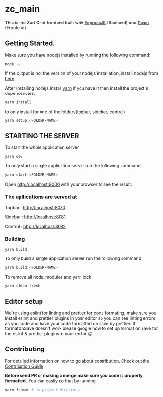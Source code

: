 # zc_main

This is the Zuri Chat frontend built with [ExpressJS](http://expressjs.com/) (Backend) and [React](https://reactjs.org/) (Frontend)

## Getting Started.

Make sure you have nodejs installed by running the following command:

```bash
node -v
```

If the output is not the version of your nodejs installation, install nodejs from [here](https://nodejs.org/en/download/)

After installing nodejs install [yarn](https://www.npmjs.com/package/yarn)
if you have it then install the project's dependencies:

```bash
yarn install
```

to only install for one of the folders(topbar, sidebar, control)

```bash
yarn setup:<FOLDER-NAME>
```

## STARTING THE SERVER

To start the whole application server

```bash
yarn dev
```

To only start a single application server run the following command

```bash
yarn start:<FOLDER-NAME>
```

Open [http://localhost:9000](http://localhost:9000) with your browser to see the result.

### **The apllications are served at**

Topbar : [http://localhost:8080](http://localhost:8080)

Sidebar : [http://localhost:8081](http://localhost:8080)

Control : [http://localhost:8082](http://localhost:8080)

### **Building**

```bash
yarn build
```

To only build a single application server run the following command

```bash
yarn build:<FOLDER-NAME>
```

To remove all node_modules and yarn.lock

```bash
yarn clean:fresh
```

## Editor setup

We're using eslint for linting and prettier for code formating, make sure you install eslint and prettier plugins in your editor so you can
see linting errors as you code and have your code formatted on save by prettier. If formatOnSave doesn't work please google how to set up
format on save for the eslint & prettier plugins in your editor 🙃

## Contributing

For detailed information on how to go about contribution. Check out the [Contribution Guide](docs/CONTRIBUTING.md)

**Before send PR or making a merge make sure you code is properly formatted.** You can easily do that by running

```bash
yarn format # in project directory
```
